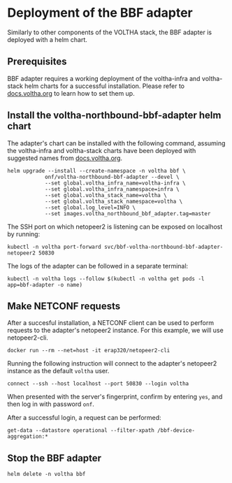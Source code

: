 # Deployment of the BBF adapter

Similarly to other components of the VOLTHA stack, the BBF adapter is deployed with a helm chart.

## Prerequisites

BBF adapter requires a working deployment of the voltha-infra and voltha-stack helm charts for a successful installation.
Please refer to [docs.voltha.org](https://docs.voltha.org/master/voltha-helm-charts/README.html) to learn how to set them up.

## Install the voltha-northbound-bbf-adapter helm chart

The adapter's chart can be installed with the following command, assuming the voltha-infra and voltha-stack charts have been deployed with suggested names from [docs.voltha.org](https://docs.voltha.org/master/voltha-helm-charts/README.html).

```
helm upgrade --install --create-namespace -n voltha bbf \
            onf/voltha-northbound-bbf-adapter --devel \
            --set global.voltha_infra_name=voltha-infra \
            --set global.voltha_infra_namespace=infra \
            --set global.voltha_stack_name=voltha \
            --set global.voltha_stack_namespace=voltha \
            --set global.log_level=INFO \
            --set images.voltha_northbound_bbf_adapter.tag=master
```

The SSH port on which netopeer2 is listening can be exposed on localhost by running:

```
kubectl -n voltha port-forward svc/bbf-voltha-northbound-bbf-adapter-netopeer2 50830
```

The logs of the adapter can be followed in a separate terminal:

```
kubectl -n voltha logs --follow $(kubectl -n voltha get pods -l app=bbf-adapter -o name)
```

## Make NETCONF requests

After a succesful installation, a NETCONF client can be used to perform requests to the adapter's netopeer2 instance.
For this example, we will use netopeer2-cli.

```
docker run --rm --net=host -it erap320/netopeer2-cli
```

Running the following instruction will connect to the adapter's netopeer2 instance as the default `voltha` user.

```
connect --ssh --host localhost --port 50830 --login voltha
```

When presented with the server's fingerprint, confirm by entering `yes`, and then log in with password `onf`.

After a successful login, a request can be performed:

```
get-data --datastore operational --filter-xpath /bbf-device-aggregation:*
```

## Stop the BBF adapter
```
helm delete -n voltha bbf
```